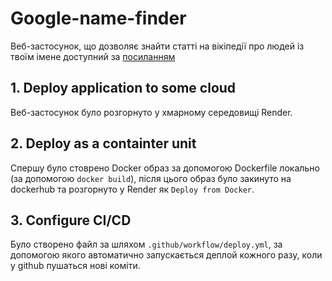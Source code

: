 # Google-name-finder

Веб-застосунок, що дозволяє знайти статті на вікіпедії про людей із твоїм імене доступний за [посиланням](https://google-name-finder-doc.onrender.com/)

## 1. Deploy application to some cloud

Веб-застосунок було розгорнуто у хмарному середовищі Render.

## 2. Deploy as a containter unit

Спершу було стоврено Docker образ за допомогою Dockerfile локально (за допомогою ```docker build```), після цього образ було закинуто на dockerhub та розгорнуто у Render як ```Deploy from Docker```.

## 3. Configure CI/CD

Було створено файл за шляхом ```.github/workflow/deploy.yml```, за допомогою якого автоматично запускається деплой кожного разу, коли у github пушаться нові коміти.
